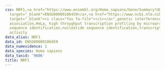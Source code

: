 ```yaml
---
csv: NRF1,<a href="https://www.ensembl.org/Homo_sapiens/Gene/Summary?db=core;g=ENSG00000106459"
  target="_blank">ENSG00000106459</a>,<a href="https://www.ncbi.nlm.nih.gov/pubmed/17216044"
  target="_blank"><i class="fas fa-file"></i></a>",genetic interference,functional
  association,HeLa, high throughput transcription profiling by microarray,nucleotide
  sequence identification,nucleotide sequence identification,transcriptional regulation,down-regulates
  activity
data_alias: NRF1
data_id: ENSG00000106459
data_numevidence: 1
data_species: Homo sapiens
data_taxid: '9606'
title: NRF1
---
```

